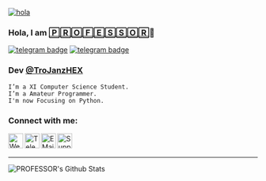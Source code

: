 [![hola](https://telegra.ph/file/bb83eea8bf8232c7e9746.png)](http://TroJanzHEX.me)

### Hola, I am [🄿🅁🄾🄵🄴🅂🅂🄾🅁][website]👋
[![telegram badge](https://img.shields.io/badge/🄿🅁🄾🄵🄴🅂🅂🄾🅁-30302f?style=for-the-badge&logo=telegram)](https://telegram.dog/TheUnusualPsychopath)
[![telegram badge](https://img.shields.io/badge/TroJanzHEX-30302f?style=for-the-badge)](https://trojanzhex.me)

### Dev [@TroJanzHEX][hmm]
```
I’m a XI Computer Science Student.
I’m a Amateur Programmer.
I'm now Focusing on Python.
```
### Connect with me:

[<img align="left" alt="Website" width="30px" src="https://img.icons8.com/color/48/000000/domain--v1.png" />][website]
[<img align="left" alt="Telegram" width="30px" src="https://img.icons8.com/dusk/64/000000/telegram-app.png" />][telegram]
[<img align="left" alt="E Mail" width="30px" src="https://img.icons8.com/dusk/64/000000/email.png" />][email]
[<img align="left" alt="Support" width="30px" src="https://img.icons8.com/cotton/64/000000/laptop-coding.png" />][support]

<br />

<br />

---

<img align="left" alt="PROFESSOR's Github Stats" src="https://github-readme-stats.vercel.app/api?username=Adithyan1133-ctrl&hide=prs&count_private=true&show_icons=true&theme=algolia" />

[website]: https://visi.tk/professor
[hmm]: https://telegram.dog/TroJanzHEX
[telegram]: https://telegram.dog/TheUnusualPsychopath
[email]: mailto:vradithyan8@gmail.com
[support]: https://telegram.dog/TroJanzSupport
